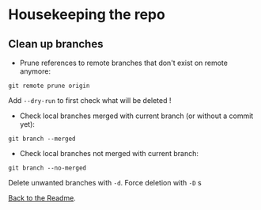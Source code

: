 # Housekeeping the repo

## Clean up branches

* Prune references to remote branches that don't exist on remote anymore:  
```
git remote prune origin
```
Add `--dry-run` to first check what will be deleted !  
* Check local branches merged with current branch (or without a commit yet):
```
git branch --merged
```
* Check local branches not merged with current branch:
```
git branch --no-merged
```
Delete unwanted branches with `-d`. Force deletion with `-D`  s


[Back to the Readme](README.md).